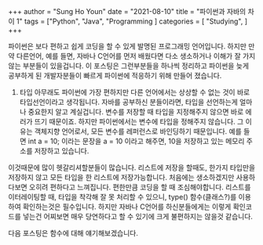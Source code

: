+++ 
	author = "Sung Ho Youn" 
	date = "2021-08-10"
	title = "파이썬과 자바의 차이 1" 
	tags = ["Python", "Java", "Programming ] 
	categories = [ "Studying", ] 
+++

파이썬은 보다 편하고 쉽게 코딩을 할 수 있게 발명된 프로그래밍 언어입니다. 하지만 만약 다른언어, 예를 들면, 자바나 C언어를 먼저 배웠다면 다소 생소하거나 이해가 잘 가지 않는 부분들이 있을겁니다. 이 포스팅은 그런부분들을 하나씩 정리하고 파이썬을 늦게 공부하게 된 개발자분들이 빠르게 파이썬에 적응하기 위해 만들어 졌습니다.

1. 타입
아무래도 파이썬에 가장 편하지만 다른 언어에서는 상상할 수 없는 것이 바로 타입선언이라고 생각됩니다. 자바를 공부하신 분들이라면, 타입을 선언하는게 얼마나 중요한지 알고 계실겁니다. 변수를 저장할 때 타입을 지정해주지 않으면 바로 에러가 뜨기 때문이죠. 하지만 파이썬에서는 변수에 타입을 정해주지 않습니다. 그 이유는 객체지향 언어로서, 모든 변수를 레퍼런스로 바인딩하기 때문입니다. 예를 들면 int a = 10; 이라는 문장을 a = 10 이라고 해주면, 10을 저장하고 있는 메모리 주소를 저장하고 있습니다.

이것때문에 많이 헷갈리셔할분들이 많습니다. 리스트에 저장을 할때도, 한가지 타입만을 저장하지 않고 모든 타입을 한 리스트에 저장가능합니다. 처음에는 생소하겠지만 사용하다보면 오히려 편하다고 느껴집니다. 편한만큼 코딩을 할 때 조심해야합니다. 리스트를 이터레이팅할 때, 타입을 착각해 잘 못 처리할 수 있으니, type() 함수(클래스?)를 이용하여 확인하는것은 필수입니다. 하지만 자바나 C언어를 하신분들에게는 이렇게 확인코드를 넣는건 어찌보면 매우 당연하다고 할 수 있기에 크게 불편하지는 않을것 같습니다.

다음 포스팅은 함수에 대해 얘기해보겠습니다.
